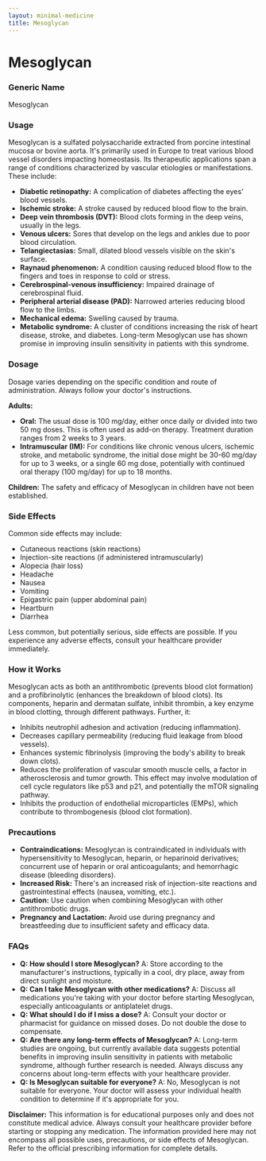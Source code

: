```yaml
---
layout: minimal-medicine
title: Mesoglycan
---
```


# Mesoglycan
### Generic Name
Mesoglycan

### Usage
Mesoglycan is a sulfated polysaccharide extracted from porcine intestinal mucosa or bovine aorta.  It's primarily used in Europe to treat various blood vessel disorders impacting homeostasis. Its therapeutic applications span a range of conditions characterized by vascular etiologies or manifestations. These include:

* **Diabetic retinopathy:**  A complication of diabetes affecting the eyes' blood vessels.
* **Ischemic stroke:** A stroke caused by reduced blood flow to the brain.
* **Deep vein thrombosis (DVT):** Blood clots forming in the deep veins, usually in the legs.
* **Venous ulcers:**  Sores that develop on the legs and ankles due to poor blood circulation.
* **Telangiectasias:**  Small, dilated blood vessels visible on the skin's surface.
* **Raynaud phenomenon:**  A condition causing reduced blood flow to the fingers and toes in response to cold or stress.
* **Cerebrospinal-venous insufficiency:** Impaired drainage of cerebrospinal fluid.
* **Peripheral arterial disease (PAD):**  Narrowed arteries reducing blood flow to the limbs.
* **Mechanical edema:** Swelling caused by trauma.
* **Metabolic syndrome:** A cluster of conditions increasing the risk of heart disease, stroke, and diabetes.  Long-term Mesoglycan use has shown promise in improving insulin sensitivity in patients with this syndrome.


### Dosage
Dosage varies depending on the specific condition and route of administration.  Always follow your doctor's instructions.

**Adults:**

* **Oral:** The usual dose is 100 mg/day, either once daily or divided into two 50 mg doses. This is often used as add-on therapy. Treatment duration ranges from 2 weeks to 3 years.
* **Intramuscular (IM):** For conditions like chronic venous ulcers, ischemic stroke, and metabolic syndrome, the initial dose might be 30-60 mg/day for up to 3 weeks, or a single 60 mg dose, potentially with continued oral therapy (100 mg/day) for up to 18 months.

**Children:** The safety and efficacy of Mesoglycan in children have not been established.


### Side Effects
Common side effects may include:

* Cutaneous reactions (skin reactions)
* Injection-site reactions (if administered intramuscularly)
* Alopecia (hair loss)
* Headache
* Nausea
* Vomiting
* Epigastric pain (upper abdominal pain)
* Heartburn
* Diarrhea

Less common, but potentially serious, side effects are possible.  If you experience any adverse effects, consult your healthcare provider immediately.


### How it Works
Mesoglycan acts as both an antithrombotic (prevents blood clot formation) and a profibrinolytic (enhances the breakdown of blood clots). Its components, heparin and dermatan sulfate, inhibit thrombin, a key enzyme in blood clotting, through different pathways.  Further, it:

* Inhibits neutrophil adhesion and activation (reducing inflammation).
* Decreases capillary permeability (reducing fluid leakage from blood vessels).
* Enhances systemic fibrinolysis (improving the body's ability to break down clots).
* Reduces the proliferation of vascular smooth muscle cells, a factor in atherosclerosis and tumor growth. This effect may involve modulation of cell cycle regulators like p53 and p21, and potentially the mTOR signaling pathway.
* Inhibits the production of endothelial microparticles (EMPs), which contribute to thrombogenesis (blood clot formation).

### Precautions
* **Contraindications:** Mesoglycan is contraindicated in individuals with hypersensitivity to Mesoglycan, heparin, or heparinoid derivatives; concurrent use of heparin or oral anticoagulants; and hemorrhagic disease (bleeding disorders).
* **Increased Risk:** There's an increased risk of injection-site reactions and gastrointestinal effects (nausea, vomiting, etc.).
* **Caution:** Use caution when combining Mesoglycan with other antithrombotic drugs.
* **Pregnancy and Lactation:** Avoid use during pregnancy and breastfeeding due to insufficient safety and efficacy data.


### FAQs

* **Q: How should I store Mesoglycan?**  A: Store according to the manufacturer's instructions, typically in a cool, dry place, away from direct sunlight and moisture.
* **Q: Can I take Mesoglycan with other medications?** A:  Discuss all medications you're taking with your doctor before starting Mesoglycan, especially anticoagulants or antiplatelet drugs.
* **Q: What should I do if I miss a dose?** A: Consult your doctor or pharmacist for guidance on missed doses. Do not double the dose to compensate.
* **Q:  Are there any long-term effects of Mesoglycan?** A: Long-term studies are ongoing, but currently available data suggests potential benefits in improving insulin sensitivity in patients with metabolic syndrome, although further research is needed.  Always discuss any concerns about long-term effects with your healthcare provider.
* **Q: Is Mesoglycan suitable for everyone?** A:  No, Mesoglycan is not suitable for everyone.  Your doctor will assess your individual health condition to determine if it's appropriate for you.


**Disclaimer:** This information is for educational purposes only and does not constitute medical advice.  Always consult your healthcare provider before starting or stopping any medication.  The information provided here may not encompass all possible uses, precautions, or side effects of Mesoglycan.  Refer to the official prescribing information for complete details.
